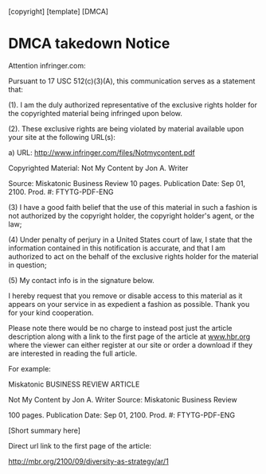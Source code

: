 [copyright] [template] [DMCA]
# DMCA takedown Notice

Attention infringer.com:

Pursuant to 17 USC 512(c)(3)(A), this communication serves as a statement that:

(1). I am the duly authorized representative of the exclusive rights holder for the copyrighted material being infringed upon below.
 
(2). These exclusive rights are being violated by material
   available upon your site at the following URL(s):

a)	URL: http://www.infringer.com/files/Notmycontent.pdf

Copyrighted Material: Not My Content by Jon A. Writer

Source: Miskatonic Business Review
10 pages. Publication Date: Sep 01, 2100. Prod. #: FTYTG-PDF-ENG

(3) I have a good faith belief that the use of this material in
  such a fashion is not authorized by the copyright holder, the
  copyright holder's agent, or the law;

(4) Under penalty of perjury in a United States court of law,
  I state that the information contained in this notification
  is accurate, and that I am authorized to act on the behalf of
  the exclusive rights holder for the material in question;

(5) My contact info is in the signature below.

I hereby request that you remove or disable access to this material as it appears on your service in as expedient a fashion as possible.
Thank you for your kind cooperation.

Please note there would be no charge to instead post just the article description along with a link to the first page of the article at www.hbr.org where the viewer can either register at our site or order a download if they are interested in reading the full article.

For example:

Miskatonic BUSINESS REVIEW ARTICLE

Not My Content
by Jon A. Writer
Source: Miskatonic Business Review

100 pages. Publication Date: Sep 01, 2100. Prod. #: FTYTG-PDF-ENG

[Short summary here]

Direct url link to the first page of the article:

http://mbr.org/2100/09/diversity-as-strategy/ar/1
